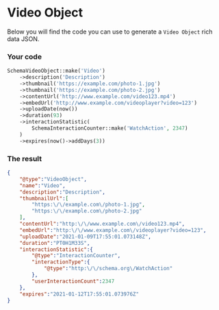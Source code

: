 # Video Object

Below you will find the code you can use to generate a `Video Object` rich data JSON.

### Your code
```php
SchemaVideoObject::make('Video')
	->description('Description')
	->thumbnail('https://example.com/photo-1.jpg')
	->thumbnail('https://example.com/photo-2.jpg')
	->contentUrl('http://www.example.com/video123.mp4')
	->embedUrl('http://www.example.com/videoplayer?video=123')
	->uploadDate(now())
	->duration(93)
	->interactionStatistic(
		SchemaInteractionCounter::make('WatchAction', 2347)
	)
	->expires(now()->addDays(3))
```

### The result
```json
{
	"@type":"VideoObject",
	"name":"Video",
	"description":"Description",
	"thumbnailUrl":[
		"https:\/\/example.com\/photo-1.jpg",
		"https:\/\/example.com\/photo-2.jpg"
	],
	"contentUrl":"http:\/\/www.example.com\/video123.mp4",
	"embedUrl":"http:\/\/www.example.com\/videoplayer?video=123",
	"uploadDate":"2021-01-09T17:55:01.073148Z",
	"duration":"PT0H1M33S",
	"interactionStatistic":{
		"@type":"InteractionCounter",
		"interactionType":{
			"@type":"http:\/\/schema.org\/WatchAction"
		},
		"userInteractionCount":2347
	},
	"expires":"2021-01-12T17:55:01.073976Z"
}
```

<EditOnGithub repo_name="packages" edit_url="seo/rich-content/video-object.md"/>
